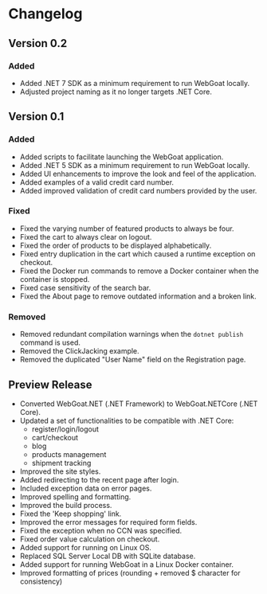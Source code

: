 # Changelog

## Version 0.2
### Added
- Added .NET 7 SDK as a minimum requirement to run WebGoat locally.
- Adjusted project naming as it no longer targets .NET Core.

## Version 0.1
### Added
- Added scripts to facilitate launching the WebGoat application.
- Added .NET 5 SDK as a minimum requirement to run WebGoat locally.
- Added UI enhancements to improve the look and feel of the application.
- Added examples of a valid credit card number.
- Added improved validation of credit card numbers provided by the user.

### Fixed
- Fixed the varying number of featured products to always be four.
- Fixed the cart to always clear on logout.
- Fixed the order of products to be displayed alphabetically.
- Fixed entry duplication in the cart which caused a runtime exception on checkout.
- Fixed the Docker run commands to remove a Docker container when the container is stopped.
- Fixed case sensitivity of the search bar.
- Fixed the About page to remove outdated information and a broken link.

### Removed
- Removed redundant compilation warnings when the `dotnet publish` command is used.
- Removed the ClickJacking example.
- Removed the duplicated "User Name" field on the Registration page.

## Preview Release

- Converted WebGoat.NET (.NET Framework) to WebGoat.NETCore (.NET Core).
- Updated a set of functionalities to be compatible with .NET Core:
    - register/login/logout
    - cart/checkout
    - blog
    - products management
    - shipment tracking
- Improved the site styles.
- Added redirecting to the recent page after login.
- Included exception data on error pages.
- Improved spelling and formatting.
- Improved the build process.
- Fixed the 'Keep shopping' link.
- Improved the error messages for required form fields.
- Fixed the exception when no CCN was specified.
- Fixed order value calculation on checkout.
- Added support for running on Linux OS.
- Replaced SQL Server Local DB with SQLite database.
- Added support for running WebGoat in a Linux Docker container.
- Improved formatting of prices (rounding + removed $ character for consistency)
